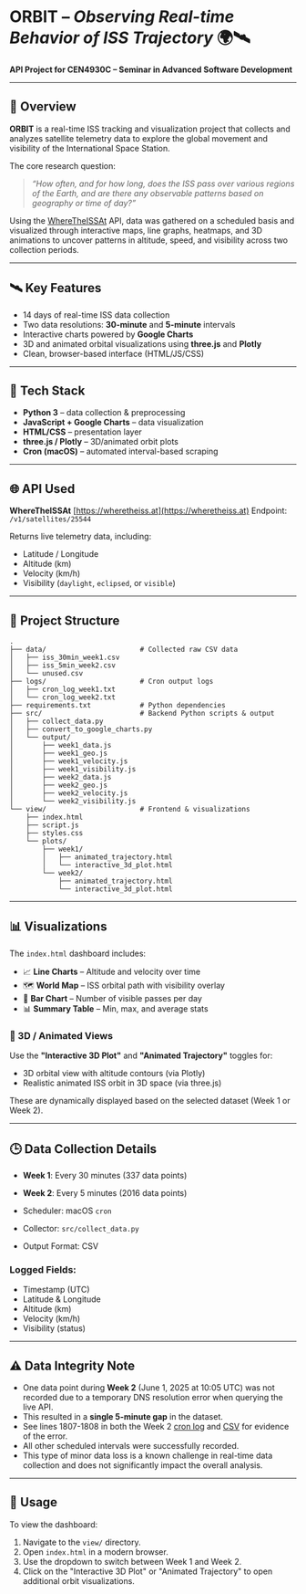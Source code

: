 # **ORBIT** – _Observing Real-time Behavior of ISS Trajectory_ 🌍🛰️

**API Project for CEN4930C – Seminar in Advanced Software Development**

---

## 📖 Overview

**ORBIT** is a real-time ISS tracking and visualization project that collects and analyzes satellite telemetry data to explore the global movement and visibility of the International Space Station.

The core research question:

> _“How often, and for how long, does the ISS pass over various regions of the Earth, and are there any observable patterns based on geography or time of day?”_

Using the [WhereTheISSAt](https://wheretheiss.at) API, data was gathered on a scheduled basis and visualized through interactive maps, line graphs, heatmaps, and 3D animations to uncover patterns in altitude, speed, and visibility across two collection periods.

---

## 🛰️ Key Features

- 14 days of real-time ISS data collection
- Two data resolutions: **30-minute** and **5-minute** intervals
- Interactive charts powered by **Google Charts**
- 3D and animated orbital visualizations using **three.js** and **Plotly**
- Clean, browser-based interface (HTML/JS/CSS)

---

## 🔧 Tech Stack

- **Python 3** – data collection & preprocessing
- **JavaScript + Google Charts** – data visualization
- **HTML/CSS** – presentation layer
- **three.js / Plotly** – 3D/animated orbit plots
- **Cron (macOS)** – automated interval-based scraping

---

## 🌐 API Used

**WhereTheISSAt**
[https://wheretheiss.at](https://wheretheiss.at)
Endpoint: `/v1/satellites/25544`

Returns live telemetry data, including:

- Latitude / Longitude
- Altitude (km)
- Velocity (km/h)
- Visibility (`daylight`, `eclipsed`, or `visible`)

---

## 📁 Project Structure

```
.
├── data/                       # Collected raw CSV data
│   ├── iss_30min_week1.csv
│   ├── iss_5min_week2.csv
│   └── unused.csv
├── logs/                       # Cron output logs
│   ├── cron_log_week1.txt
│   └── cron_log_week2.txt
├── requirements.txt            # Python dependencies
├── src/                        # Backend Python scripts & output
│   ├── collect_data.py
│   ├── convert_to_google_charts.py
│   └── output/
│       ├── week1_data.js
│       ├── week1_geo.js
│       ├── week1_velocity.js
│       ├── week1_visibility.js
│       ├── week2_data.js
│       ├── week2_geo.js
│       ├── week2_velocity.js
│       └── week2_visibility.js
└── view/                       # Frontend & visualizations
    ├── index.html
    ├── script.js
    ├── styles.css
    └── plots/
        ├── week1/
        │   ├── animated_trajectory.html
        │   └── interactive_3d_plot.html
        └── week2/
            ├── animated_trajectory.html
            └── interactive_3d_plot.html
```

---

## 📊 Visualizations

The `index.html` dashboard includes:

- 📈 **Line Charts** – Altitude and velocity over time
- 🗺️ **World Map** – ISS orbital path with visibility overlay
- 📅 **Bar Chart** – Number of visible passes per day
- 📊 **Summary Table** – Min, max, and average stats

### 🎥 3D / Animated Views

Use the **"Interactive 3D Plot"** and **"Animated Trajectory"** toggles for:

- 3D orbital view with altitude contours (via Plotly)
- Realistic animated ISS orbit in 3D space (via three.js)

These are dynamically displayed based on the selected dataset (Week 1 or Week 2).

---

## 🕒 Data Collection Details

- **Week 1**: Every 30 minutes (337 data points)

- **Week 2**: Every 5 minutes (2016 data points)

- Scheduler: macOS `cron`

- Collector: `src/collect_data.py`

- Output Format: CSV

### Logged Fields:

- Timestamp (UTC)
- Latitude & Longitude
- Altitude (km)
- Velocity (km/h)
- Visibility (status)

---

## ⚠️ Data Integrity Note

- One data point during **Week 2** (June 1, 2025 at 10:05 UTC) was not recorded due to a temporary DNS resolution error when querying the live API.
- This resulted in a **single 5-minute gap** in the dataset.
- See lines 1807-1808 in both the Week 2 [cron log](./logs/cron_log_week2.txt) and [CSV](./data/iss_5min_week2.csv) for evidence of the error.
- All other scheduled intervals were successfully recorded.
- This type of minor data loss is a known challenge in real-time data collection and does not significantly impact the overall analysis.

---

## 📌 Usage

To view the dashboard:

1. Navigate to the `view/` directory.
2. Open `index.html` in a modern browser.
3. Use the dropdown to switch between Week 1 and Week 2.
4. Click on the "Interactive 3D Plot" or "Animated Trajectory" to open additional orbit visualizations.
